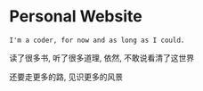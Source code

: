 # Personal Website

    I'm a coder, for now and as long as I could.

读了很多书, 听了很多道理, 依然, 不敢说看清了这世界

还要走更多的路, 见识更多的风景
